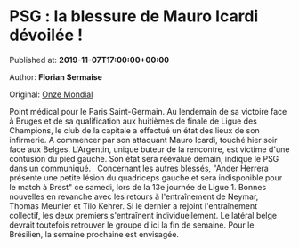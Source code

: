 
# PSG : la blessure de Mauro Icardi dévoilée !

Published at: **2019-11-07T17:00:00+00:00**

Author: **Florian Sermaise**

Original: [Onze Mondial](http://www.onzemondial.com/ligue-1/2019-2020/psg-la-blessure-de-mauro-icardi-devoilee-201917)

Point médical pour le Paris Saint-Germain. Au lendemain de sa victoire face à Bruges et de sa qualification aux huitièmes de finale de Ligue des Champions, le club de la capitale a effectué un état des lieux de son infirmerie. A commencer par son attaquant Mauro Icardi, touché hier soir face aux Belges. L'Argentin, unique buteur de la rencontre, est victime d'une contusion du pied gauche. Son état sera réévalué demain, indique le PSG dans un communiqué.
 
Concernant les autres blessés, "Ander Herrera présente une petite lésion du quadriceps gauche et sera indisponible pour le match à Brest" ce samedi, lors de la 13e journée de Ligue 1. Bonnes nouvelles en revanche avec les retours à l'entraînement de Neymar,  Thomas Meunier et Tilo Kehrer. Si le dernier a rejoint l'entraînement collectif, les deux premiers s'entraînent individuellement. Le latéral belge devrait toutefois retrouver le groupe d'ici la fin de semaine. Pour le Brésilien, la semaine prochaine est envisagée.
 
